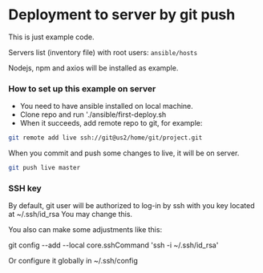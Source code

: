 # Deployment to server by git push

This is just example code.

Servers list (inventory file) with root users:
`ansible/hosts`

Nodejs, npm and axios will be installed as example.

### How to set up this example on server

- You need to have ansible installed on local machine.
- Clone repo and run './ansible/first-deploy.sh
- When it succeeds, add remote repo to git, for example:
```bash
git remote add live ssh://git@us2/home/git/project.git
```

When you commit and push some changes to live, it will be on server.

```bash
git push live master
```

### SSH key

By default, git user will be authorized to log-in 
by ssh with you key located at ~/.ssh/id_rsa
You may change this.

You also can make some adjustments like this:

git config --add --local core.sshCommand 'ssh -i ~/.ssh/id_rsa'

Or configure it globally in ~/.ssh/config
